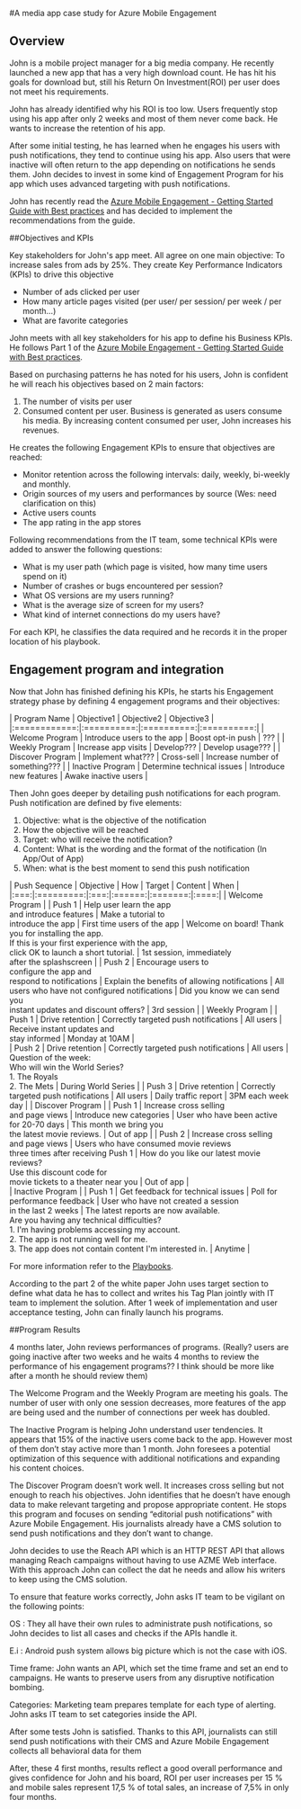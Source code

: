 <properties 
	pageTitle="A media app case study for Azure Mobile Engagement"
	description="A case study for a media app that uses Azure Mobile Engagement" 
	services="mobile-engagement" 
	documentationCenter="mobile" 
	authors="wesmc7777"
	manager="dwrede"
	editor=""/>

<tags
	ms.service="mobile-engagement"
	ms.devlang="na"
	ms.topic="article"
	ms.tgt_pltfrm="mobile-multiple"
	ms.workload="mobile" 
	ms.date="11/02/2015"
	ms.author="wesmc"/>

#A media app case study for Azure Mobile Engagement 

## Overview

John is a mobile project manager for a big media company. He recently launched a new app that has a very high download count. He has hit his goals for download but, still his Return On Investment(ROI) per user does not meet his requirements. 

John has already identified why his ROI is too low. Users frequently stop using his app after only 2 weeks and most of them never come back. He wants to increase the retention of his app.

After some initial testing, he has learned when he engages his users with push notifications, they tend to continue using his app. Also users that were inactive will often return to the app depending on notifications he sends them. John decides to invest in some kind of Engagement Program for his app which uses advanced targeting with push notifications.

John has recently read the [Azure Mobile Engagement - Getting Started Guide with Best practices](mobile-engagement-getting-started-best-practices.md) and has decided to implement the recommendations from the guide.

##Objectives and KPIs

Key stakeholders for John's app meet. All agree on one main objective: To increase sales from ads by 25%. They create Key Performance Indicators (KPIs) to drive this objective

* Number of ads clicked per user
* How many article pages visited (per user/ per session/ per week / per month…)
* What are favorite categories

John meets with all key stakeholders for his app to define his Business KPIs. He follows Part 1 of the [Azure Mobile Engagement - Getting Started Guide with Best practices](mobile-engagement-getting-started-best-practices.md). 

Based on purchasing patterns he has noted for his users, John is confident he will reach his objectives based on 2 main factors:

1. The number of visits per user
2. Consumed content per user. Business is generated as users consume his media. By increasing content consumed per user, John increases his revenues.

He creates the following Engagement KPIs to ensure that objectives are reached:

* Monitor retention across the following intervals: daily, weekly, bi-weekly and monthly.
* Origin sources of my users and performances by source (Wes: need clarification on this)
* Active users counts
* The app rating in the app stores

Following recommendations from the IT team, some technical KPIs were added to answer the following questions:

* What is my user path (which page is visited, how many time users spend on it)
* Number of crashes or bugs encountered per session?
* What OS versions are my users running?
* What is the average size of screen for my users?
* What kind of internet connections do my users have?

For each KPI, he classifies the data required and he records it in the proper location of his playbook.



## Engagement program and integration


Now that John has finished defining his KPIs, he starts his Engagement strategy phase by defining 4 engagement programs and their objectives:


| Program Name | Objective1 | Objective2 | Objective3 |
|:============:|:==========:|:==========:|:==========:|
| Welcome Program | Introduce users to the app | Boost opt-in push | ??? | 
| Weekly Program | Increase app visits | Develop??? | Develop usage??? | 
| Discover Program | Implement what??? | Cross-sell | Increase number of something??? |
| Inactive Program | Determine technical issues | Introduce new features | Awake inactive users |


Then John goes deeper by detailing push notifications for each program. Push notification are defined by five elements:

1. Objective: what is the objective of the notification
2. How the objective will be reached
3. Target: who will receive the notification?
4. Content: What is the wording and the format of the notification (In App/Out of App)
5. When: what is the best moment to send this push notification


| Push Sequence | Objective | How | Target | Content | When |
|:===:|:=========:|:===:|:======:|:=======:|:====:|
| Welcome Program |
| Push 1 | Help user learn the app<br>and introduce features | Make a tutorial to<br>introduce the app | First time users of the app | Welcome on board! Thank you for installing the app.<br>If this is your first experience with the app,<br>click OK to launch a short tutorial. | 1st session, immediately<br>after the splashscreen |
| Push 2 | Encourage users to<br>configure the app and<br>respond to notifications | Explain the benefits of allowing notifications | All users who have not configured notifications | Did you know we can send you<br>instant updates and discount offers? | 3rd session |
| Weekly Program |
| Push 1 | Drive retention | Correctly targeted push notifications | All users | Receive instant updates and<br>stay informed | Monday at 10AM |  
| Push 2 | Drive retention | Correctly targeted push notifications | All users | Question of the week:<br>Who will win the World Series?<br>1. The Royals<br>2. The Mets | During World Series |
| Push 3 | Drive retention | Correctly targeted push notifications | All users | Daily traffic report | 3PM each week day  |
| Discover Program |
| Push 1 | Increase cross selling<br>and page views | Introduce new categories | User who have been active<br>for 20-70 days | This month we bring you<br>the latest movie reviews. | Out of app |
| Push 2 | Increase cross selling<br>and page views | Users who have consumed movie reviews<br>three times after receiving Push 1 | How do you like our latest movie reviews?<br>Use this discount code for<br>movie tickets to a theater near you | Out of app |  
| Inactive Program |
| Push 1 | Get feedback for technical issues | Poll for performance feedback | User who have not created a session<br>in the last 2 weeks | The latest reports are now available.<br>Are you having any technical difficulties?<br>1. I'm having problems accessing my account.<br>2. The app is not running well for me.<br>3. The app does not contain content I'm interested in. | Anytime |



For more information refer to the [Playbooks](https://github.com/Azure/azure-mobile-engagement-samples/tree/master/Playbooks).

According to the part 2 of the white paper John uses target section to define what data he has to collect and writes his Tag Plan jointly with IT team to implement the solution. After 1 week of implementation and user acceptance testing, John can finally launch his programs.



##Program Results


4 months later, John reviews performances of programs.  (Really?  users are going inactive after two weeks and he waits 4 months to review the performance of his engagement programs?? I think should be more like after a month he should review them)

The Welcome Program and the Weekly Program are meeting his goals. The number of user with only one session decreases, more features of the app are being used and the number of connections per week has doubled.

The Inactive Program is helping John understand user tendencies. It appears that 15% of the inactive users come back to the app. However most of them don’t stay active more than 1 month. John foresees a potential optimization of this sequence with additional notifications and expanding his content choices.

The Discover Program doesn’t work well. It increases cross selling but not enough to reach his objectives. John identifies that he doesn’t have enough data to make relevant targeting and propose appropriate content. He stops this program and focuses on sending “editorial push notifications” with Azure Mobile Engagement. His journalists already have a CMS solution to send push notifications and they don’t want to change.

John decides to use the Reach API which is an HTTP REST API that allows managing Reach campaigns without having to use AZME Web interface. With this approach John can collect the dat he needs and allow his writers to keep using the CMS solution.

To ensure that feature works correctly, John asks IT team to be vigilant on the following points:

OS : They all have their own rules to administrate push notifications, so John decides to list all cases and checks if the APIs handle it.

E.i : Android push system allows big picture which is not the case with iOS.

Time frame: John wants an API, which set the time frame and set an end to campaigns. He wants to preserve users from any disruptive notification bombing.

Categories: Marketing team prepares template for each type of alerting. John asks IT team to set categories inside the API.

After some tests John is satisfied. Thanks to this API, journalists can still send push notifications with their CMS and Azure Mobile Engagement collects all behavioral data for them

After, these 4 first months, results reflect a good overall performance and gives confidence for John and his board, ROI per user increases per 15 % and mobile sales represent 17,5 % of total sales, an increase of 7,5% in only four months.

  

<!--Image references-->


<!--Link references-->
[Media Playbook link]: https://github.com/Azure/azure-mobile-engagement-samples/tree/master/Playbooks
